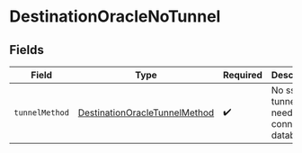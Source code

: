 # DestinationOracleNoTunnel


## Fields

| Field                                                                                 | Type                                                                                  | Required                                                                              | Description                                                                           |
| ------------------------------------------------------------------------------------- | ------------------------------------------------------------------------------------- | ------------------------------------------------------------------------------------- | ------------------------------------------------------------------------------------- |
| `tunnelMethod`                                                                        | [DestinationOracleTunnelMethod](../../models/shared/DestinationOracleTunnelMethod.md) | :heavy_check_mark:                                                                    | No ssh tunnel needed to connect to database                                           |